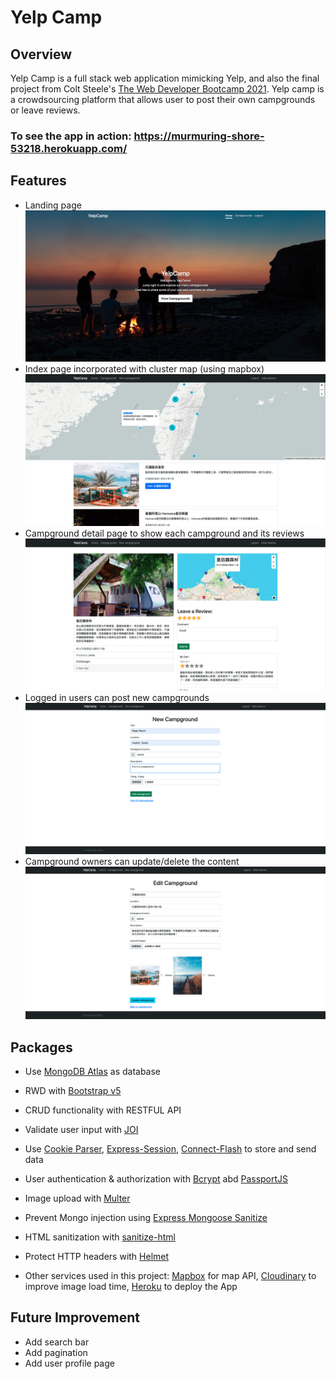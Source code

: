 # Yelp Camp
## Overview
Yelp Camp is a full stack web application mimicking Yelp, and also the final project from Colt Steele's [The Web Developer Bootcamp 2021](https://www.udemy.com/course/the-web-developer-bootcamp/). Yelp camp is a crowdsourcing platform that allows user to post their own campgrounds or leave reviews. 
### To see the app in action: https://murmuring-shore-53218.herokuapp.com/

## Features
-  Landing page
![landing page](demo/landing-page.png)
- Index page incorporated with cluster map (using mapbox)
![index page](demo/index-page.png)
- Campground detail page to show each campground and its reviews
![detail page](demo/detail-page.png)
- Logged in users can post new campgrounds
![create page](demo/create-form.png)
- Campground owners can update/delete the content
![edit page](demo/edit-page.png)

## Packages
- Use [MongoDB Atlas](https://www.mongodb.com/cloud/atlas/lp/try2?utm_source=google&utm_campaign=gs_apac_taiwan_search_core_brand_atlas_desktop&utm_term=mongodb%20atlas&utm_medium=cpc_paid_search&utm_ad=e&utm_ad_campaign_id=12212624371&gclid=CjwKCAjwqvyFBhB7EiwAER786Qvr7IRgIUXcVj8irL7IOHpjqHZbnlbHRlF7XMi84oZe8DeSvr_TWBoCnzMQAvD_BwE) as database 
- RWD with [Bootstrap v5](https://getbootstrap.com/)
- CRUD functionality with RESTFUL API
- Validate user input with [JOI](https://joi.dev/api/?v=17.4.0)
- Use [Cookie Parser](https://www.npmjs.com/package/cookie-parser), [Express-Session](https://www.npmjs.com/package/express-session), [Connect-Flash](https://github.com/jaredhanson/connect-flash) to store and send data
- User authentication & authorization with [Bcrypt](https://github.com/kelektiv/node.bcrypt.js) abd [PassportJS](http://www.passportjs.org/)
- Image upload with [Multer](https://github.com/expressjs/multer)
- Prevent Mongo injection using [Express Mongoose Sanitize](https://www.npmjs.com/package/express-mongo-sanitize)
- HTML sanitization with [sanitize-html](https://www.npmjs.com/package/sanitize-html)
- Protect HTTP headers with [Helmet](https://helmetjs.github.io/)

- Other services used in this project: [Mapbox](https://www.mapbox.com/) for map API, [Cloudinary](https://cloudinary.com/) to improve image load time, [Heroku](https://www.heroku.com) to deploy the App

## Future Improvement 

- Add search bar
- Add pagination 
- Add user profile page
